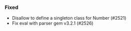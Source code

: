 <!--
### Internal
### Changed
### Added
### Removed
### Deprecated
### Performance
-->

### Fixed

- Disallow to define a singleton class for Number (#2521)
- Fix eval with parser gem v3.2.1 (#2526)
